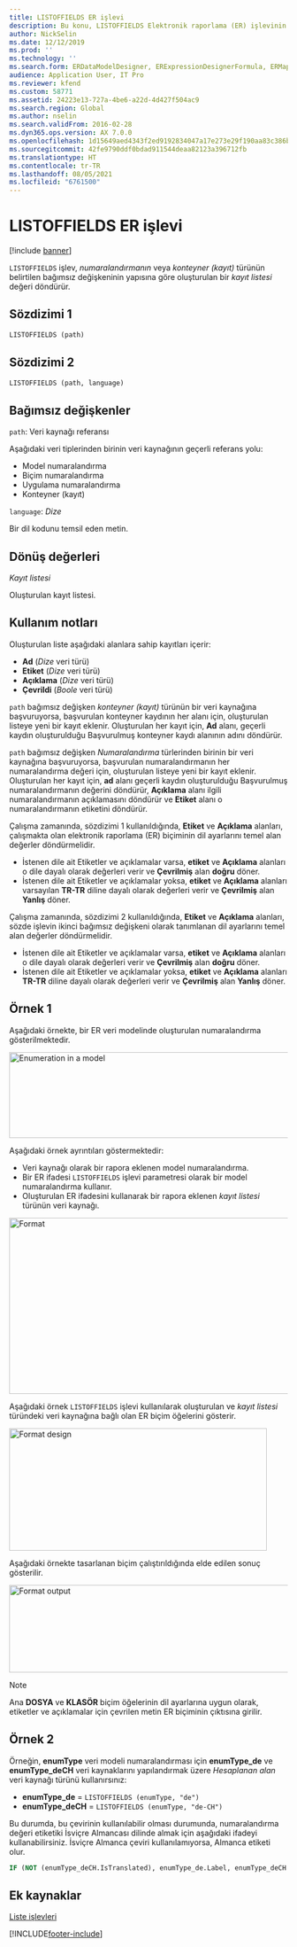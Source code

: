 ```yaml
---
title: LISTOFFIELDS ER işlevi
description: Bu konu, LISTOFFIELDS Elektronik raporlama (ER) işlevinin nasıl kullanıldığı hakkında bilgi sağlar.
author: NickSelin
ms.date: 12/12/2019
ms.prod: ''
ms.technology: ''
ms.search.form: ERDataModelDesigner, ERExpressionDesignerFormula, ERMappedFormatDesigner, ERModelMappingDesigner
audience: Application User, IT Pro
ms.reviewer: kfend
ms.custom: 58771
ms.assetid: 24223e13-727a-4be6-a22d-4d427f504ac9
ms.search.region: Global
ms.author: nselin
ms.search.validFrom: 2016-02-28
ms.dyn365.ops.version: AX 7.0.0
ms.openlocfilehash: 1d15649aed4343f2ed9192834047a17e273e29f190aa83c386bebe7857b47908
ms.sourcegitcommit: 42fe9790ddf0bdad911544deaa82123a396712fb
ms.translationtype: HT
ms.contentlocale: tr-TR
ms.lasthandoff: 08/05/2021
ms.locfileid: "6761500"
---
```

# <a name="listoffields-er-function"></a>LISTOFFIELDS ER işlevi

[!include [banner](../includes/banner.md)]

`LISTOFFIELDS` işlev, *numaralandırmanın* veya *konteyner (kayıt)* türünün belirtilen bağımsız değişkeninin yapısına göre oluşturulan bir *kayıt listesi* değeri döndürür.

## <a name="syntax-1"></a>Sözdizimi 1

```vb
LISTOFFIELDS (path)
```

## <a name="syntax-2"></a>Sözdizimi 2

```vb
LISTOFFIELDS (path, language)
```

## <a name="arguments"></a>Bağımsız değişkenler

`path`: Veri kaynağı referansı

Aşağıdaki veri tiplerinden birinin veri kaynağının geçerli referans yolu:

- Model numaralandırma
- Biçim numaralandırma
- Uygulama numaralandırma
- Konteyner (kayıt)

`language`: *Dize*

Bir dil kodunu temsil eden metin.

## <a name="return-values"></a>Dönüş değerleri

*Kayıt listesi*

Oluşturulan kayıt listesi.

## <a name="usage-notes"></a>Kullanım notları

Oluşturulan liste aşağıdaki alanlara sahip kayıtları içerir:

- **Ad** (*Dize* veri türü)
- **Etiket** (*Dize* veri türü)
- **Açıklama** (*Dize* veri türü)
- **Çevrildi** (*Boole* veri türü)

`path` bağımsız değişken *konteyner (kayıt)* türünün bir veri kaynağına başvuruyorsa, başvurulan konteyner kaydının her alanı için, oluşturulan listeye yeni bir kayıt eklenir. Oluşturulan her kayıt için, **Ad** alanı, geçerli kaydın oluşturulduğu Başvurulmuş konteyner kaydı alanının adını döndürür.

`path` bağımsız değişken *Numaralandırma* türlerinden birinin bir veri kaynağına başvuruyorsa, başvurulan numaralandırmanın her numaralandırma değeri için, oluşturulan listeye yeni bir kayıt eklenir. Oluşturulan her kayıt için, **ad** alanı geçerli kaydın oluşturulduğu Başvurulmuş numaralandırmanın değerini döndürür, **Açıklama** alanı ilgili numaralandırmanın açıklamasını döndürür ve **Etiket** alanı o numaralandırmanın etiketini döndürür.

Çalışma zamanında, sözdizimi 1 kullanıldığında, **Etiket** ve **Açıklama** alanları, çalışmakta olan elektronik raporlama (ER) biçiminin dil ayarlarını temel alan değerler döndürmelidir.

- İstenen dile ait Etiketler ve açıklamalar varsa, **etiket** ve **Açıklama** alanları o dile dayalı olarak değerleri verir ve **Çevrilmiş** alan **doğru** döner.
- İstenen dile ait Etiketler ve açıklamalar yoksa, **etiket** ve **Açıklama** alanları varsayılan **TR-TR** diline dayalı olarak değerleri verir ve **Çevrilmiş** alan **Yanlış** döner.

Çalışma zamanında, sözdizimi 2 kullanıldığında, **Etiket** ve **Açıklama** alanları, sözde işlevin ikinci bağımsız değişkeni olarak tanımlanan dil ayarlarını temel alan değerler döndürmelidir.

- İstenen dile ait Etiketler ve açıklamalar varsa, **etiket** ve **Açıklama** alanları o dile dayalı olarak değerleri verir ve **Çevrilmiş** alan **doğru** döner.
- İstenen dile ait Etiketler ve açıklamalar yoksa, **etiket** ve **Açıklama** alanları **TR-TR** diline dayalı olarak değerleri verir ve **Çevrilmiş** alan **Yanlış** döner.

## <a name="example-1"></a>Örnek 1

Aşağıdaki örnekte, bir ER veri modelinde oluşturulan numaralandırma gösterilmektedir.

<a href="./media/ger-listoffields-function-model-enumeration.png"><img src="./media/ger-listoffields-function-model-enumeration-e1474545790761.png" alt="Enumeration in a model" class="alignnone wp-image-1203943 size-full" width="514" height="155" /></a>

Aşağıdaki örnek ayrıntıları göstermektedir:

- Veri kaynağı olarak bir rapora eklenen model numaralandırma.
- Bir ER ifadesi `LISTOFFIELDS` işlevi parametresi olarak bir model numaralandırma kullanır.
- Oluşturulan ER ifadesini kullanarak bir rapora eklenen *kayıt listesi* türünün veri kaynağı.

<a href="./media/ger-listoffields-function-in-format-expression.png"><img src="./media/ger-listoffields-function-in-format-expression-e1474546110395.png" alt="Format" class="alignnone wp-image-1204033 size-full" width="549" height="318" /></a>

Aşağıdaki örnek `LISTOFFIELDS` işlevi kullanılarak oluşturulan ve *kayıt listesi* türündeki veri kaynağına bağlı olan ER biçim öğelerini gösterir.

<a href="./media/ger-listoffields-function-format-design.png"><img src="./media/ger-listoffields-function-format-design.png" alt="Format design" class="alignnone size-full wp-image-1204043" width="466" height="221" /></a>

Aşağıdaki örnekte tasarlanan biçim çalıştırıldığında elde edilen sonuç gösterilir.

<a href="./media/ger-listoffields-function-format-output.png"><img src="./media/ger-listoffields-function-format-output.png" alt="Format output" class="alignnone size-full wp-image-1204053" width="585" height="158" /></a>

> [!NOTE] 
> Ana **DOSYA** ve **KLASÖR** biçim öğelerinin dil ayarlarına uygun olarak, etiketler ve açıklamalar için çevrilen metin ER biçiminin çıktısına girilir.

## <a name="example-2"></a>Örnek 2

Örneğin, **enumType** veri modeli numaralandırması için **enumType\_de** ve **enumType\_deCH** veri kaynaklarını yapılandırmak üzere *Hesaplanan alan* veri kaynağı türünü kullanırsınız:

- **enumType\_de** = `LISTOFFIELDS (enumType, "de")`
- **enumType\_deCH** = `LISTOFFIELDS (enumType, "de-CH")`

Bu durumda, bu çevirinin kullanılabilir olması durumunda, numaralandırma değeri etiketiki İsviçre Almancası dilinde almak için aşağıdaki ifadeyi kullanabilirsiniz. İsviçre Almanca çeviri kullanılamıyorsa, Almanca etiketi olur.

```vb
IF (NOT (enumType_deCH.IsTranslated), enumType_de.Label, enumType_deCH.Label)
```

## <a name="additional-resources"></a>Ek kaynaklar

[Liste işlevleri](er-functions-category-list.md)


[!INCLUDE[footer-include](../../../includes/footer-banner.md)]